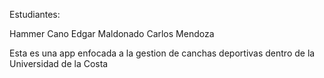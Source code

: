 Estudiantes: 

Hammer Cano
Edgar Maldonado
Carlos Mendoza

Esta es una app enfocada a la gestion de canchas deportivas dentro de la Universidad de la Costa
